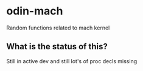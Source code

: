 # odin-mach #

Random functions related to mach kernel 

## What is the status of this? ##
Still in active dev and still lot's of proc decls missing 
